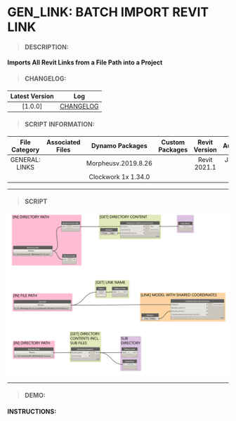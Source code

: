 # GEN_LINK: BATCH IMPORT REVIT LINK

> #### DESCRIPTION: 
**Imports All Revit Links from a File Path into a Project**

> #### CHANGELOG:

| Latest Version | Log |
| :-------: | :----: | 
|[1.0.0] | [CHANGELOG](/_gen/LINKS/1_IMPORT/changelog/GEN_LINK_BatchImportRevitLink.md) |

> #### SCRIPT INFORMATION: 

| File Category| Associated Files | Dynamo Packages | Custom Packages | Revit Version | Author | Reviewed By |
| :-------: | :----: | :---: | :---: | :---: | :---: | :---: |
| GENERAL: LINKS |  | Morpheusv.2019.8.26 |  | Revit 2021.1 | Jacky Luk    
| |  | Clockwork 1x 1.34.0 | 
        

------------------------------------------------------------------
> #### **SCRIPT** 

<img src="/images/gen/LINKS/GEN_LINK_BatchImportRevitLink.png">

------------------------------------------------------------------

> #### DEMO: 

#### INSTRUCTIONS: 